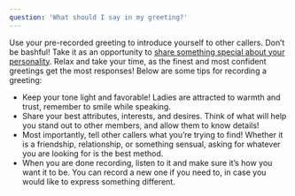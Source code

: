```yaml
---
question: 'What should I say in my greeting?'
---
```


Use your pre-recorded greeting to introduce yourself to other callers. Don’t be bashful! Take it as an opportunity to [share something special about your personality](/blog/how-to-have-phone-sex/). Relax and take your time, as the finest and most confident greetings get the most responses! Below are some tips for recording a greeting:

- Keep your tone light and favorable! Ladies are attracted to warmth and trust, remember to smile while speaking.
- Share your best attributes, interests, and desires. Think of what will help you stand out to other members, and allow them to know details!
- Most importantly, tell other callers what you’re trying to find! Whether it is a friendship, relationship, or something sensual, asking for whatever you are looking for is the best method.
- When you are done recording, listen to it and make sure it’s how you want it to be. You can record a new one if you need to, in case you would like to express something different.
